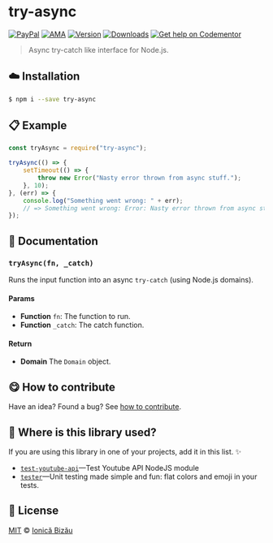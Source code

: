 
# try-async

 [![PayPal](https://img.shields.io/badge/%24-paypal-f39c12.svg)][paypal-donations] [![AMA](https://img.shields.io/badge/ask%20me-anything-1abc9c.svg)](https://github.com/IonicaBizau/ama) [![Version](https://img.shields.io/npm/v/try-async.svg)](https://www.npmjs.com/package/try-async) [![Downloads](https://img.shields.io/npm/dt/try-async.svg)](https://www.npmjs.com/package/try-async) [![Get help on Codementor](https://cdn.codementor.io/badges/get_help_github.svg)](https://www.codementor.io/johnnyb?utm_source=github&utm_medium=button&utm_term=johnnyb&utm_campaign=github)

> Async try-catch like interface for Node.js.

## :cloud: Installation

```sh
$ npm i --save try-async
```


## :clipboard: Example



```js
const tryAsync = require("try-async");

tryAsync(() => {
    setTimeout(() => {
        throw new Error("Nasty error thrown from async stuff.");
    }, 10);
}, (err) => {
    console.log("Something went wrong: " + err);
    // => Something went wrong: Error: Nasty error thrown from async stuff.
});
```

## :memo: Documentation


### `tryAsync(fn, _catch)`
Runs the input function into an async `try-catch` (using Node.js domains).

#### Params
- **Function** `fn`: The function to run.
- **Function** `_catch`: The catch function.

#### Return
- **Domain** The `Domain` object.



## :yum: How to contribute
Have an idea? Found a bug? See [how to contribute][contributing].

## :dizzy: Where is this library used?
If you are using this library in one of your projects, add it in this list. :sparkles:


 - [`test-youtube-api`](https://github.com/IonicaBizau/test-youtube-api)—Test Youtube API NodeJS module
 - [`tester`](https://github.com/IonicaBizau/tester#readme)—Unit testing made simple and fun: flat colors and emoji in your tests.

## :scroll: License

[MIT][license] © [Ionică Bizău][website]

[paypal-donations]: https://www.paypal.com/cgi-bin/webscr?cmd=_s-xclick&hosted_button_id=RVXDDLKKLQRJW
[donate-now]: http://i.imgur.com/6cMbHOC.png

[license]: http://showalicense.com/?fullname=Ionic%C4%83%20Biz%C4%83u%20%3Cbizauionica%40gmail.com%3E%20(http%3A%2F%2Fionicabizau.net)&year=2015#license-mit
[website]: http://ionicabizau.net
[contributing]: /CONTRIBUTING.md
[docs]: /DOCUMENTATION.md
